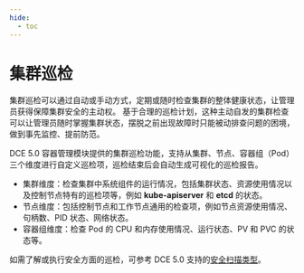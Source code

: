 ```yaml
---
hide:
  - toc
---
```


# 集群巡检

集群巡检可以通过自动或手动方式，定期或随时检查集群的整体健康状态，让管理员获得保障集群安全的主动权。
基于合理的巡检计划，这种主动自发的集群检查可以让管理员随时掌握集群状态，摆脱之前出现故障时只能被动排查问题的困境，做到事先监控、提前防范。

DCE 5.0 容器管理模块提供的集群巡检功能，支持从集群、节点、容器组（Pod）三个维度进行自定义巡检项，巡检结束后会自动生成可视化的巡检报告。

- 集群维度：检查集群中系统组件的运行情况，包括集群状态、资源使用情况以及控制节点特有的巡检项等，例如 __kube-apiserver__ 和 __etcd__ 的状态。
- 节点维度：包括控制节点和工作节点通用的检查项，例如节点资源使用情况、句柄数、PID 状态、网络状态。
- 容器组维度：检查 Pod 的 CPU 和内存使用情况、运行状态、PV 和 PVC 的状态等。

如需了解或执行安全方面的巡检，可参考 DCE 5.0 支持的[安全扫描类型](../security/index.md)。
